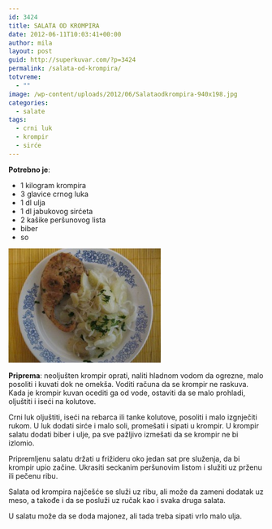 ```yaml
---
id: 3424
title: SALATA OD KROMPIRA
date: 2012-06-11T10:03:41+00:00
author: mila
layout: post
guid: http://superkuvar.com/?p=3424
permalink: /salata-od-krompira/
totvreme:
  - ""
image: /wp-content/uploads/2012/06/Salataodkrompira-940x198.jpg
categories:
  - salate
tags:
  - crni luk
  - krompir
  - sirće
---
```

**Potrebno je**:

  * 1 kilogram krompira
  * 3 glavice crnog luka
  * 1 dl ulja
  * 1 dl jabukovog sirćeta
  * 2 kašike peršunovog lista
  * biber
  * so

<img class="alignnone size-medium wp-image-3425" title="Salataodkrompira" src="/wp-content/uploads/2012/06/Salataodkrompira-300x225.jpg" alt="" width="300" height="225" /> 

**Priprema**: neoljušten krompir oprati, naliti hladnom vodom da ogrezne, malo posoliti i kuvati dok ne omekša. Voditi računa da se krompir ne raskuva. Kada je krompir kuvan ocediti ga od vode, ostaviti da se malo prohladi, oljuštiti i iseći na kolutove.

Crni luk oljuštiti, iseći na rebarca ili tanke kolutove, posoliti i malo izgnječiti rukom. U luk dodati sirće i malo soli, promešati i sipati u krompir. U krompir salatu dodati biber i ulje, pa sve pažljivo izmešati da se krompir ne bi izlomio.

Pripremljenu salatu držati u frižideru oko jedan sat pre služenja, da bi krompir upio začine. Ukrasiti seckanim peršunovim listom i služiti uz prženu ili pečenu ribu.

Salata od krompira najčešće se služi uz ribu, ali može da zameni dodatak uz meso, a takođe i da se posluži uz ručak kao i svaka druga salata.

U salatu može da se doda majonez, ali tada treba sipati vrlo malo ulja.